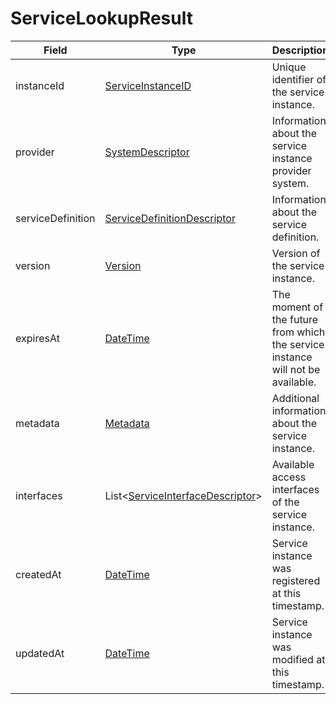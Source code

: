 # ServiceLookupResult

Field | Type | Description
--- | --- | ---
instanceId | [ServiceInstanceID](../primitives.md#serviceinstanceid) | Unique identifier of the service instance.
provider | [SystemDescriptor](../data-models/system-descriptor.md) | Information about the service instance provider system.
serviceDefinition | [ServiceDefinitionDescriptor](../data-models/service-definition-descriptor.md) | Information about the service definition.
version | [Version](../primitives.md#version) | Version of the service instance.
expiresAt | [DateTime](../primitives.md#datetime) | The moment of the future from which the service instance will not be available.
metadata | [Metadata](../data-models/metadata.md) | Additional information about the service instance.
interfaces | List<[ServiceInterfaceDescriptor](../data-models/service-interface-descriptor.md)> | Available access interfaces of the service instance.
createdAt | [DateTime](../primitives.md#datetime) | Service instance was registered at this timestamp.
updatedAt | [DateTime](../primitives.md#datetime) | Service instance was modified at this timestamp.